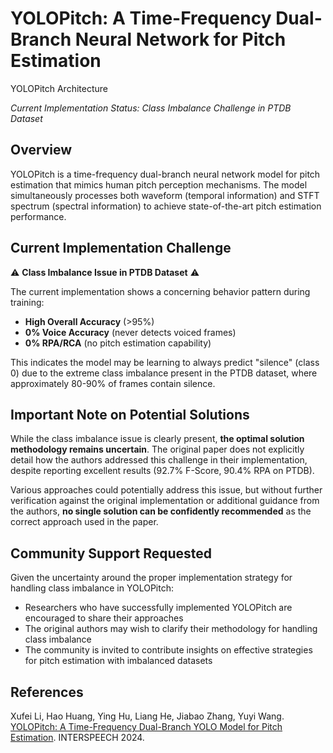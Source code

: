 # YOLOPitch: A Time-Frequency Dual-Branch Neural Network for Pitch Estimation

YOLOPitch Architecture

*Current Implementation Status: Class Imbalance Challenge in PTDB Dataset*

## Overview

YOLOPitch is a time-frequency dual-branch neural network model for pitch estimation that mimics human pitch perception mechanisms. The model simultaneously processes both waveform (temporal information) and STFT spectrum (spectral information) to achieve state-of-the-art pitch estimation performance.

## Current Implementation Challenge

⚠️ **Class Imbalance Issue in PTDB Dataset** ⚠️

The current implementation shows a concerning behavior pattern during training:

- **High Overall Accuracy** (>95%)
- **0% Voice Accuracy** (never detects voiced frames)
- **0% RPA/RCA** (no pitch estimation capability)

This indicates the model may be learning to always predict "silence" (class 0) due to the extreme class imbalance present in the PTDB dataset, where approximately 80-90% of frames contain silence.

## Important Note on Potential Solutions

While the class imbalance issue is clearly present, **the optimal solution methodology remains uncertain**. The original paper does not explicitly detail how the authors addressed this challenge in their implementation, despite reporting excellent results (92.7% F-Score, 90.4% RPA on PTDB).

Various approaches could potentially address this issue, but without further verification against the original implementation or additional guidance from the authors, **no single solution can be confidently recommended** as the correct approach used in the paper.

## Community Support Requested

Given the uncertainty around the proper implementation strategy for handling class imbalance in YOLOPitch:

- Researchers who have successfully implemented YOLOPitch are encouraged to share their approaches
- The original authors may wish to clarify their methodology for handling class imbalance
- The community is invited to contribute insights on effective strategies for pitch estimation with imbalanced datasets

## References

Xufei Li, Hao Huang, Ying Hu, Liang He, Jiabao Zhang, Yuyi Wang. [YOLOPitch: A Time-Frequency Dual-Branch YOLO Model for Pitch Estimation](https://www.isca-archive.org/interspeech_2024/li24ja_interspeech.pdf). INTERSPEECH 2024.
